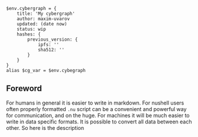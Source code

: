 ```nu
$env.cybergraph = {
    title: 'My cybergraph'
    author: maxim-uvarov
    updated: (date now)
    status: wip
    hashes: {
        previous_version: {
            ipfs: ''
            sha512: ''
        }
    }
}
alias $cg_var = $env.cybegraph
```

## Foreword

For humans in general it is easier to write in markdown.
For nushell users often properly formatted `.nu` script can be a convenient and powerful way for communication, and on the huge. 
For machines it will be much easier to write in data specific formats.
It is possible to convert all data between each other.
So here is the description 

